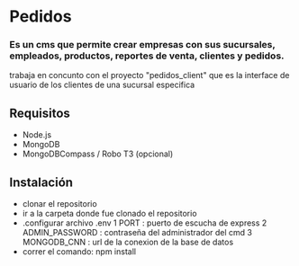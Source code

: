 # Pedidos
### Es un cms que permite crear empresas con sus sucursales, empleados, productos, reportes de venta, clientes y pedidos. 
trabaja en concunto con el proyecto "pedidos_client" que es la interface de usuario de los clientes de una sucursal especifica
## Requisitos
* Node.js
* MongoDB
* MongoDBCompass / Robo T3 (opcional)
## Instalación
* clonar el repositorio
* ir a la carpeta donde fue clonado el repositorio
* .configurar archivo .env
 1 PORT           : puerto de escucha de express
 2 ADMIN_PASSWORD : contraseña del administrador del cmd
 3 MONGODB_CNN    : url de la conexion de la base de datos 
* correr el comando: npm install 

